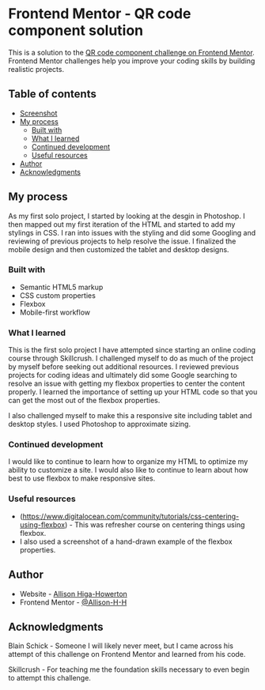 # Frontend Mentor - QR code component solution

This is a solution to the [QR code component challenge on Frontend Mentor](https://www.frontendmentor.io/challenges/qr-code-component-iux_sIO_H). Frontend Mentor challenges help you improve your coding skills by building realistic projects. 

## Table of contents
  - [Screenshot](#screenshot)
- [My process](#my-process)
  - [Built with](#built-with)
  - [What I learned](#what-i-learned)
  - [Continued development](#continued-development)
  - [Useful resources](#useful-resources)
- [Author](#author)
- [Acknowledgments](#acknowledgments)


## My process

As my first solo project, I started by looking at the desgin in Photoshop.  I then mapped out my first iteration of the HTML and started to add my stylings in CSS.  I ran into issues with the styling and did some Googling and reviewing of previous projects to help resolve the issue.  I finalized the mobile design and then customized the tablet and desktop designs. 

### Built with

- Semantic HTML5 markup
- CSS custom properties
- Flexbox
- Mobile-first workflow

### What I learned

This is the first solo project I have attempted since starting an online coding course through Skillcrush.  I challenged myself to do as much of the project by myself before seeking out additional resources.  I reviewed previous projects for coding ideas and ultimately did some Google searching to resolve an issue with getting my flexbox properties to center the content properly.  I learned the importance of setting up your HTML code so that you can get the most out of the flexbox properties.

I also challenged myself to make this a responsive site including tablet and desktop styles.  I used Photoshop to approximate sizing.


### Continued development

I would like to continue to learn how to organize my HTML to optimize my ability to customize a site.  I would also like to continue to learn about how best to use flexbox to make responsive sites.

### Useful resources

- (https://www.digitalocean.com/community/tutorials/css-centering-using-flexbox) - This was refresher course on centering things using flexbox.
- I also used a screenshot of a hand-drawn example of the flexbox properties.

## Author

- Website - [Allison Higa-Howerton](https://www.allisonhiga.com)
- Frontend Mentor - [@Allison-H-H](https://www.frontendmentor.io/profile/Allison-H-H)

## Acknowledgments

Blain Schick - Someone I will likely never meet, but I came across his attempt of this challenge on Frontend Mentor and learned from his code.

Skillcrush - For teaching me the foundation skills necessary to even begin to attempt this challenge.

